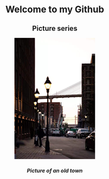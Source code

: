 <h1 align = "center">Welcome to my Github</h1>

<h2 align = 'center'>Picture series</h2>
<div align="center">
 <img src="/IMG_2158.JPG" alt="book" width="50%" height ="50%" />
</div>

<h3 align='center'>
 <i> Picture of an old town</i>


